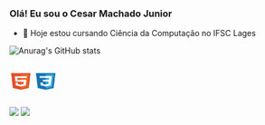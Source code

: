 ### Olá! Eu sou o Cesar Machado Junior

- 🔭 Hoje estou cursando Ciência da Computação no IFSC Lages
  
![Anurag's GitHub stats](https://github-readme-stats.vercel.app/api?username=cesarmachadojr&show_icons=true&theme=tokyonight)

<div style="display: inline_block"><br>
  <img align="center" alt="Cesar-HTML" height="30" width="40" src="https://raw.githubusercontent.com/devicons/devicon/master/icons/html5/html5-original.svg">
  <img align="center" alt="Cesar-CSS" height="30" width="40" src="https://raw.githubusercontent.com/devicons/devicon/master/icons/css3/css3-original.svg">
</div>



 ##
 
<div> 
  <a href="https://www.instagram.com/cesarmachadojr/" target="_blank"><img src="https://img.shields.io/badge/-Instagram-%23E4405F?style=for-the-badge&logo=instagram&logoColor=white" target="_blank"></a> 
  <a href = "mailto:cesarmcjr2005@gmail.com"><img src="https://img.shields.io/badge/-Gmail-%23333?style=for-the-badge&logo=gmail&logoColor=white" target="_blank"></a>  
</div>
